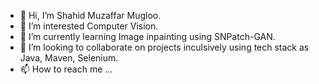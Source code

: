 - 👋 Hi, I’m Shahid Muzaffar Mugloo.
- 👀 I’m interested Computer Vision.
- 🌱 I’m currently learning Image inpainting using SNPatch-GAN.
- 💞️ I’m looking to collaborate on projects inculsively using tech stack as Java, Maven, Selenium.
- 📫 How to reach me ...

<!---
shahidmuzaffar98/shahidmuzaffar98 is a ✨ special ✨ repository because its `README.md` (this file) appears on your GitHub profile.
You can click the Preview link to take a look at your changes.
--->

